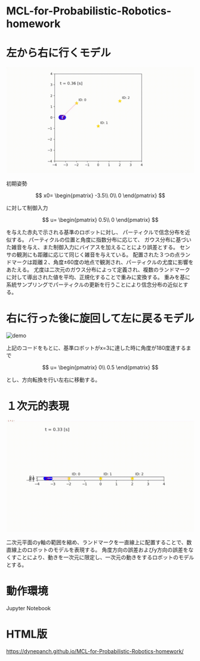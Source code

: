 # MCL-for-Probabilistic-Robotics-homework

# 左から右に行くモデル
![demo](https://github.com/dynepanch/MCL-for-Probabilistic-Robotics-homework/blob/main/gif/left_to_right.gif)


初期姿勢

$$
x0=
\begin{pmatrix}
-3.5\\
0\\
0
\end{pmatrix}
$$

に対して制御入力

$$
u=
\begin{pmatrix}
0.5\\
0
\end{pmatrix}
$$

を与えた赤丸で示される基準のロボットに対し、
パーティクルで信念分布を近似する。
パーティクルの位置と角度に指数分布に応じて、
ガウス分布に基づいた雑音を与え、また制御入力にバイアスを加えることにより誤差とする。
センサの観測にも距離に応じて同じく雑音を与えている。
配置された３つの点ランドマークは距離２、角度&plusmn;60度の地点で観測され、パーティクルの尤度に影響をあたえる。
尤度は二次元のガウス分布によって定義され、複数のランドマークに対して導出された値を平均、正規化することで重みに変換する。
重みを基に系統サンプリングでパーティクルの更新を行うことにより信念分布の近似とする。


# 右に行った後に旋回して左に戻るモデル
![demo](https://github.com/dynepanch/MCL-for-Probabilistic-Robotics-homework/blob/main/gif/left_to_right_to_left.gif)


上記のコードをもとに、基準ロボットがx=3に達した時に角度が180度達するまで

$$
u=
\begin{pmatrix}
0\\
0.5
\end{pmatrix}
$$

とし、方向転換を行い左右に移動する。
# １次元的表現
![demo](https://github.com/dynepanch/MCL-for-Probabilistic-Robotics-homework/blob/main/gif/line.gif)

二次元平面のy軸の範囲を縮め、ランドマークを一直線上に配置することで、数直線上のロボットのモデルを表現する。
角度方向の誤差およびy方向の誤差をなくすことにより、動きを一次元に限定し、一次元の動きをするロボットのモデルとする。

# 動作環境
Jupyter Notebook

# HTML版
https://dynepanch.github.io/MCL-for-Probabilistic-Robotics-homework/
